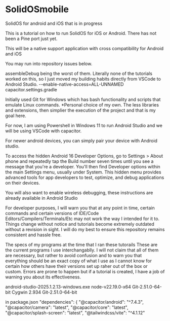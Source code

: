 # SolidOSmobile
SolidOS for android and iOS that is in progress


This is a tutorial on how to run SolidOS for iOS or Android. There has not been a Pine port just yet.

This will be a native support application with cross compatibility for Android and iOS

You may run into repository issues below.

assembleDebug being the worst of them. Literally none of the tutorials worked on this, so I just moved my building habits directly from VSCode to Android Studio.
--enable-native-access=ALL-UNNAMED
capacitor.settings.gradle


Initially used Git for Windows which has bash functionality and scripts that emulate Linux commands. *Personal choice of my own. The less libraries and extensions, then simplier the execution of the project and that is my goal here.

For now, I am using Powershell in Windows 11 to run Android Studio and we will be using VSCode with capacitor.

For newer android devices, you can simply pair your device with Android studio.

To access the hidden Android 16 Developer Options, go to Settings > About phone and repeatedly tap the Build number seven times until you see a message that you're a developer. You'll then find Developer options within the main Settings menu, usually under System. This hidden menu provides advanced tools for app developers to test, optimize, and debug applications on their devices. 

You will also want to enable wireless debugging, these instructions are already available in Android Studio 

For developer purposes, I will warn you that at any point in time, certain commands and certain versions of IDE/Code Editors/Compilers/Terminals/Etc may not work the way I intended for it to. Things change without notice and tutorials become extremely outdated without a revision in sight. I will do my best to ensure this repository remains consistent and hassle free. 

The specs of my programs at the time that I ran these tutorails These are the current programs I use interchangablly. I will not claim that all of them are necessary, but rather to avoid confusion and to warn you that everything should be an exact copy of what I use as I cannot know for certain how others have their versions set up raher out of the box or custom. Errors are prone to happen but if a tutorial is created, I have a job of warning you about its effectiveness. 

android-studio-2025.1.2.13-windows.exe
node-v22.19.0-x64
Git-2.51.0-64-bit
Cygwin 2.934
Git-2.51.0-64-bit

in package.json
 "dependencies": {
    "@capacitor/android": "^7.4.3",
    "@capacitor/camera": "latest",
    "@capacitor/core": "latest",
    "@capacitor/splash-screen": "latest",
    "@tailwindcss/vite": "^4.1.12"




